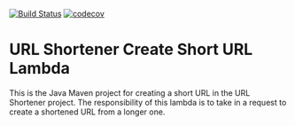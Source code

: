 [![Build Status](https://travis-ci.com/JamesCollerton/URL_Shortener_Create_Short_URL_Lambda.svg?branch=master)](https://travis-ci.com/JamesCollerton/URL_Shortener_Create_Short_URL_Lambda)
[![codecov](https://codecov.io/gh/JamesCollerton/URL_Shortener_Create_Short_URL_Lambda/branch/master/graph/badge.svg)](https://codecov.io/gh/JamesCollerton/URL_Shortener_Create_Short_URL_Lambda)

# URL Shortener Create Short URL Lambda

This is the Java Maven project for creating a short URL in the URL Shortener project. The responsibility of this lambda is to take in a request to create a shortened URL from a longer one.
